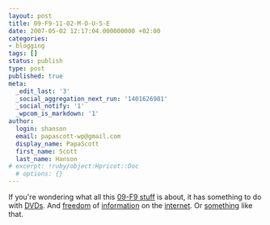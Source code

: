 ```yaml
---
layout: post
title: 09-F9-11-02-M-O-U-S-E
date: 2007-05-02 12:17:04.000000000 +02:00
categories:
- blogging
tags: []
status: publish
type: post
published: true
meta:
  _edit_last: '3'
  _social_aggregation_next_run: '1401626981'
  _social_notify: '1'
  _wpcom_is_markdown: '1'
author:
  login: shanson
  email: papascott-wp@gmail.com
  display_name: PapaScott
  first_name: Scott
  last_name: Hanson
# excerpt: !ruby/object:Hpricot::Doc
  # options: {}
---
```

<p>If you're wondering what all this <a href="http://emptybottle.org/glass/2007/05/09f911029d74e35bd84156c5635688c0_.php">09-F9 stuff</a> is about, it has something to do with <a href="http://blog.wired.com/gadgets/2007/02/the_new_hddvdbl.html">DVDs</a>. And <a href="http://blog.digg.com/?p=74">freedom</a> of <a href="http://www.metafilter.com/60808/User-revolt-at-Digg">information</a> on the <a href="http://www.techcrunch.com/2007/05/01/digg-surrenders-to-mob/">internet</a>. Or <a href="http://icanhascheezburger.com/2007/05/01/09-f9-11-02-9d-74-e3-5b/">something</a> like that.</p>
